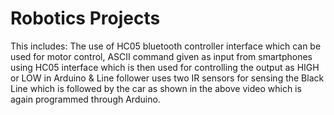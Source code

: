 # Robotics Projects
This includes: The use of HC05 bluetooth controller interface which can be used for motor control, ASCII command given as input from smartphones using HC05 interface which is then used for controlling the output as HIGH or LOW in Arduino & Line follower uses two IR sensors for sensing the Black Line which is followed by the car as shown in the above video which is again programmed through Arduino.

